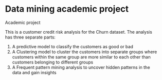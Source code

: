 # Data mining academic project
Academic project

This is a customer credit risk analysis for the Churn dataset.
The analysis has three separate parts:

1) A predictive model to classify the customers as good or bad
2) A Clustering model to cluster the customers into separate groups where customers within the same group are more similar to each other than customers belonging to different groups
3) A Frequent pattern mining analysis to uncover hidden patterns in the data and gain insights

 
